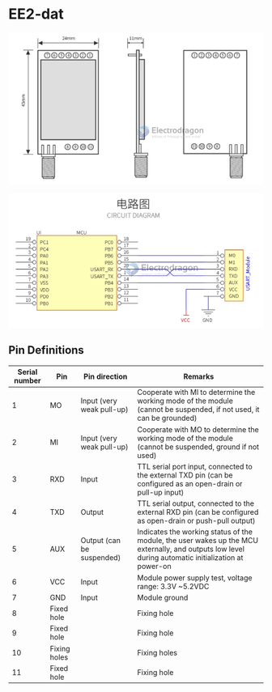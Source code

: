 # EE2-dat

![](2023-10-25-14-26-12.png)

![](2023-10-25-14-26-29.png)

## Pin Definitions

| Serial number | Pin          | Pin direction             | Remarks                                                                                                                                             |
| ------------- | ------------ | ------------------------- | --------------------------------------------------------------------------------------------------------------------------------------------------- |
| 1             | MO           | Input (very weak pull-up) | Cooperate with Ml to determine the working mode of the module (cannot be suspended, if not used, it can be grounded)                                |
| 2             | MI           | Input (very weak pull-up) | Cooperate with MO to determine the working mode of the module (cannot be suspended, ground if not used)                                         |
| 3             | RXD          | Input                     | TTL serial port input, connected to the external TXD pin (can be configured as an open-drain or pull-up input)                                      |
| 4             | TXD          | Output                    | TTL serial output, connected to the external RXD pin (can be configured as open-drain or push-pull output)                                          |
| 5             | AUX          | Output (can be suspended) | Indicates the working status of the module, the user wakes up the MCU externally, and outputs low level during automatic initialization at power-on |
| 6             | VCC          | Input                     | Module power supply test, voltage range: 3.3V ~5.2VDC                                                                                               |
| 7             | GND          | Input                     | Module ground                                                                                                                                       |
| 8             | Fixed hole   |                           | Fixing hole                                                                                                                                         |
| 9             | Fixed hole   |                           | Fixing hole                                                                                                                                         |
| 10            | Fixing holes |                           | Fixing holes                                                                                                                                        |
| 11            | Fixed hole   |                           | Fixing hole                                                                                                                                         |
